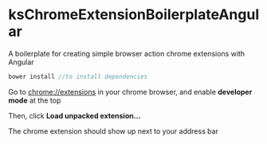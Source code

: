 # ksChromeExtensionBoilerplateAngular
A boilerplate for creating simple browser action chrome extensions with Angular
```javascript
bower install //to install dependencies
```
Go to <chrome://extensions> in your chrome browser, and enable **developer mode** at the top

Then, click **Load unpacked extension...**

The chrome extension should show up next to your address bar
